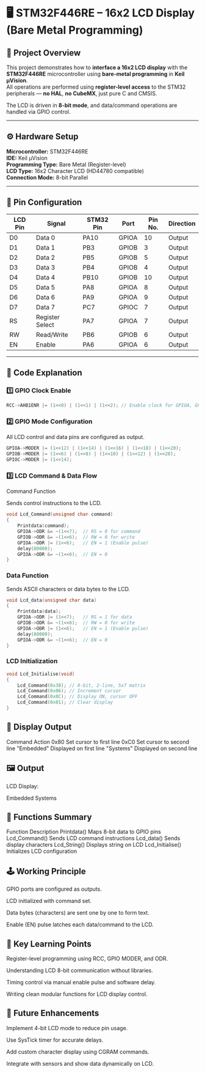 # 🖥️ STM32F446RE – 16x2 LCD Display (Bare Metal Programming)

## 📘 Project Overview
This project demonstrates how to **interface a 16x2 LCD display** with the **STM32F446RE** microcontroller using **bare-metal programming** in **Keil µVision**.  
All operations are performed using **register-level access** to the STM32 peripherals — **no HAL**, **no CubeMX**, just pure C and CMSIS.

The LCD is driven in **8-bit mode**, and data/command operations are handled via GPIO control.

---

## ⚙️ Hardware Setup

**Microcontroller:** STM32F446RE  
**IDE:** Keil µVision  
**Programming Type:** Bare Metal (Register-level)  
**LCD Type:** 16x2 Character LCD (HD44780 compatible)  
**Connection Mode:** 8-bit Parallel  

---

## 🧩 Pin Configuration

| LCD Pin | Signal | STM32 Pin | Port | Pin No. | Direction |
|----------|---------|------------|------|----------|------------|
| D0 | Data 0 | PA10 | GPIOA | 10 | Output |
| D1 | Data 1 | PB3  | GPIOB | 3  | Output |
| D2 | Data 2 | PB5  | GPIOB | 5  | Output |
| D3 | Data 3 | PB4  | GPIOB | 4  | Output |
| D4 | Data 4 | PB10 | GPIOB | 10 | Output |
| D5 | Data 5 | PA8  | GPIOA | 8  | Output |
| D6 | Data 6 | PA9  | GPIOA | 9  | Output |
| D7 | Data 7 | PC7  | GPIOC | 7  | Output |
| RS | Register Select | PA7 | GPIOA | 7 | Output |
| RW | Read/Write | PB6 | GPIOB | 6 | Output |
| EN | Enable | PA6 | GPIOA | 6 | Output |

---

## 🧠 Code Explanation

### 1️⃣ GPIO Clock Enable
```c
RCC->AHB1ENR |= (1<<0) | (1<<1) | (1<<2); // Enable clock for GPIOA, GPIOB, GPIOC
```

### 2️⃣ GPIO Mode Configuration

All LCD control and data pins are configured as output.
```c
GPIOA->MODER |= (1<<12) | (1<<14) | (1<<16) | (1<<18) | (1<<20);
GPIOB->MODER |= (1<<6) | (1<<8) | (1<<10) | (1<<12) | (1<<20);
GPIOC->MODER |= (1<<14);
```
### 3️⃣ LCD Command & Data Flow
Command Function

Sends control instructions to the LCD.
```c
void Lcd_Command(unsigned char command)
{
	Printdata(command);
	GPIOA->ODR &= ~(1<<7);  // RS = 0 for command
	GPIOB->ODR &= ~(1<<6);  // RW = 0 for write
	GPIOA->ODR |= (1<<6);   // EN = 1 (Enable pulse)
	delay(80000);
	GPIOA->ODR &= ~(1<<6);  // EN = 0
}
```
### Data Function

Sends ASCII characters or data bytes to the LCD.
```c
void Lcd_data(unsigned char data)
{
	Printdata(data);
	GPIOA->ODR |= (1<<7);   // RS = 1 for data
	GPIOB->ODR &= ~(1<<6);  // RW = 0 for write
	GPIOA->ODR |= (1<<6);   // EN = 1 (Enable pulse)
	delay(80000);
	GPIOA->ODR &= ~(1<<6);  // EN = 0
}
```
### LCD Initialization
```c
void Lcd_Initialise(void)
{
	Lcd_Command(0x38); // 8-bit, 2-line, 5x7 matrix
	Lcd_Command(0x06); // Increment cursor
	Lcd_Command(0x0C); // Display ON, cursor OFF
	Lcd_Command(0x01); // Clear display
}
```
## 💬 Display Output
Command	Action
0x80	Set cursor to first line
0xC0	Set cursor to second line
"Embedded"	Displayed on first line
"Systems"	Displayed on second line

## 🖼️ Output

LCD Display:

Embedded
Systems

## 🧩 Functions Summary
Function	Description
Printdata()	Maps 8-bit data to GPIO pins
Lcd_Command()	Sends LCD command instructions
Lcd_data()	Sends display characters
Lcd_String()	Displays string on LCD
Lcd_Initialise()	Initializes LCD configuration

## 🕹️ Working Principle

GPIO ports are configured as outputs.

LCD initialized with command set.

Data bytes (characters) are sent one by one to form text.

Enable (EN) pulse latches each data/command to the LCD.

## 🧠 Key Learning Points

Register-level programming using RCC, GPIO MODER, and ODR.

Understanding LCD 8-bit communication without libraries.

Timing control via manual enable pulse and software delay.

Writing clean modular functions for LCD display control.

## 🚀 Future Enhancements

Implement 4-bit LCD mode to reduce pin usage.

Use SysTick timer for accurate delays.

Add custom character display using CGRAM commands.

Integrate with sensors and show data dynamically on LCD.
